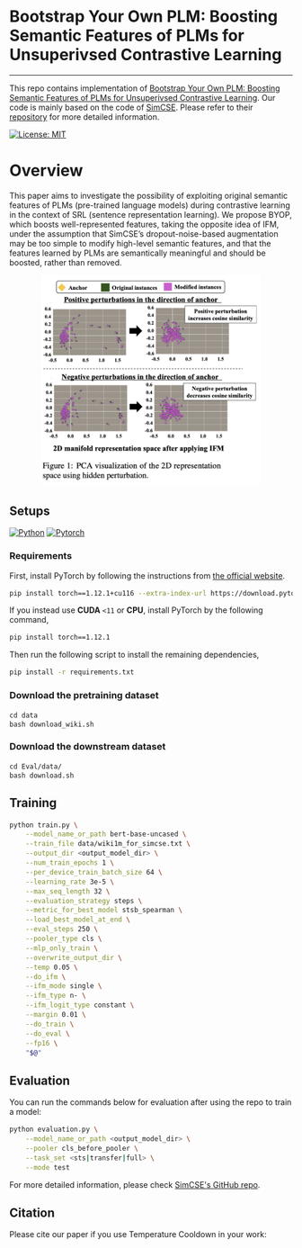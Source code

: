 # Bootstrap Your Own PLM: Boosting Semantic Features of PLMs for Unsuperivsed Contrastive Learning
----
This repo contains implementation of [Bootstrap Your Own PLM: Boosting Semantic Features of PLMs for Unsuperivsed Contrastive Learning](https://aclanthology.org/2024.findings-eacl.38/). Our code is mainly based on the code of [SimCSE](https://arxiv.org/abs/2104.08821). Please refer to their [repository](https://github.com/princeton-nlp/SimCSE) for more detailed information.

[![License: MIT](https://img.shields.io/badge/License-MIT-orange.svg)](https://opensource.org/licenses/MIT)

# Overview

This paper aims to investigate the possibility of exploiting original semantic features of PLMs (pre-trained language models) during contrastive learning in the context of SRL (sentence representation learning). We propose BYOP, which boosts well-represented features, taking the opposite idea of IFM, under the assumption that SimCSE’s dropout-noise-based augmentation may be too simple to modify high-level semantic features, and that the features learned by PLMs are semantically meaningful and should be boosted, rather than removed. 

<p align="center"><img width="391" alt="image" src="ifm.png">


## Setups

[![Python](https://img.shields.io/badge/python-3.8.6-blue?logo=python&logoColor=FED643)](https://www.python.org/downloads/release/python-386/)
[![Pytorch](https://img.shields.io/badge/pytorch-1.12.1+cu116-red?logo=pytorch)](https://pytorch.org/get-started/previous-versions/)

### Requirements

First, install PyTorch by following the instructions from [the official website](https://pytorch.org). 

```bash
pip install torch==1.12.1+cu116 --extra-index-url https://download.pytorch.org/whl/cu116
```

If you instead use **CUDA** `<11` or **CPU**, install PyTorch by the following command,

```bash
pip install torch==1.12.1
```

Then run the following script to install the remaining dependencies,

```bash
pip install -r requirements.txt
```

### Download the pretraining dataset
```
cd data
bash download_wiki.sh
```

### Download the downstream dataset
```
cd Eval/data/
bash download.sh
```

## Training
```bash
python train.py \
    --model_name_or_path bert-base-uncased \
    --train_file data/wiki1m_for_simcse.txt \
    --output_dir <output_model_dir> \
    --num_train_epochs 1 \
    --per_device_train_batch_size 64 \
    --learning_rate 3e-5 \
    --max_seq_length 32 \
    --evaluation_strategy steps \
    --metric_for_best_model stsb_spearman \
    --load_best_model_at_end \
    --eval_steps 250 \
    --pooler_type cls \
    --mlp_only_train \
    --overwrite_output_dir \
    --temp 0.05 \
    --do_ifm \
    --ifm_mode single \
    --ifm_type n- \
    --ifm_logit_type constant \
    --margin 0.01 \
    --do_train \
    --do_eval \
    --fp16 \
    "$@"
```

## Evaluation

You can run the commands below for evaluation after using the repo to train a model:

```bash
python evaluation.py \
    --model_name_or_path <output_model_dir> \
    --pooler cls_before_pooler \
    --task_set <sts|transfer|full> \
    --mode test
```

For more detailed information, please check [SimCSE's GitHub repo](https://github.com/princeton-nlp/SimCSE).

## Citation

Please cite our paper if you use Temperature Cooldown in your work:
